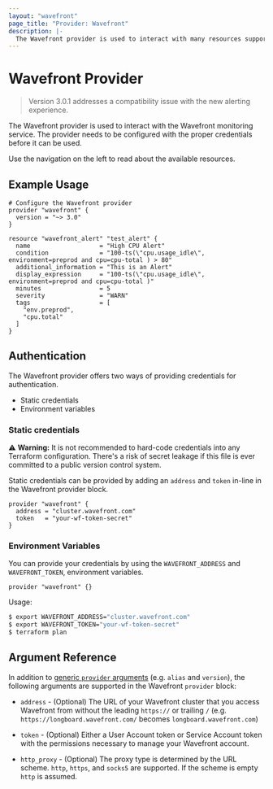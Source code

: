 ```yaml
---
layout: "wavefront"
page_title: "Provider: Wavefront"
description: |-
  The Wavefront provider is used to interact with many resources supported by Wavefront.  The provider needs to be configured with the proper credentials before it can be used.
---
```


# Wavefront Provider

> Version 3.0.1 addresses a compatibility issue with the new alerting experience.

The Wavefront provider is used to interact with the Wavefront monitoring service. The
provider needs to be configured with the proper credentials before it can be used.

Use the navigation on the left to read about the available resources.

## Example Usage

```hcl
# Configure the Wavefront provider
provider "wavefront" {
  version = "~> 3.0"
}

resource "wavefront_alert" "test_alert" {
  name                   = "High CPU Alert"
  condition              = "100-ts(\"cpu.usage_idle\", environment=preprod and cpu=cpu-total ) > 80"
  additional_information = "This is an Alert"
  display_expression     = "100-ts(\"cpu.usage_idle\", environment=preprod and cpu=cpu-total )"
  minutes                = 5
  severity               = "WARN"
  tags                   = [
    "env.preprod",
    "cpu.total"
  ]
}
```

## Authentication

The Wavefront provider offers two ways of providing credentials for authentication.

* Static credentials
* Environment variables

### Static credentials

⚠️ **Warning:** It is not recommended to hard-code credentials into any Terraform configuration.
There's a risk of secret leakage if this file is ever committed to a public version control system.

Static credentials can be provided by adding an `address` and `token` in-line in
the Wavefront provider block.

```hcl
provider "wavefront" {
  address = "cluster.wavefront.com"
  token   = "your-wf-token-secret"
}
```

### Environment Variables

You can provide your credentials by using the `WAVEFRONT_ADDRESS` and `WAVEFRONT_TOKEN`,
environment variables.

```hcl
provider "wavefront" {}
```

Usage:

```sh
$ export WAVEFRONT_ADDRESS="cluster.wavefront.com"
$ export WAVEFRONT_TOKEN="your-wf-token-secret"
$ terraform plan
```

## Argument Reference

In addition to [generic `provider` arguments](https://www.terraform.io/docs/configuration/providers.html)
(e.g. `alias` and `version`), the following arguments are supported in the Wavefront
`provider` block:

* `address` - (Optional) The URL of your Wavefront cluster that you access Wavefront from without the
  leading `https://` or trailing `/` (e.g. `https://longboard.wavefront.com/` becomes `longboard.wavefront.com`)

* `token` - (Optional) Either a User Account token or Service Account token with the permissions necessary
  to manage your Wavefront account.

* `http_proxy` - (Optional) The proxy type is determined by the URL scheme. `http`, `https`, and `socks5` are supported.
  If the scheme is empty `http` is assumed.
